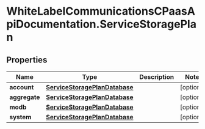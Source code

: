 # WhiteLabelCommunicationsCPaasApiDocumentation.ServiceStoragePlan

## Properties

Name | Type | Description | Notes
------------ | ------------- | ------------- | -------------
**account** | [**ServiceStoragePlanDatabase**](ServiceStoragePlanDatabase.md) |  | [optional] 
**aggregate** | [**ServiceStoragePlanDatabase**](ServiceStoragePlanDatabase.md) |  | [optional] 
**modb** | [**ServiceStoragePlanDatabase**](ServiceStoragePlanDatabase.md) |  | [optional] 
**system** | [**ServiceStoragePlanDatabase**](ServiceStoragePlanDatabase.md) |  | [optional] 



